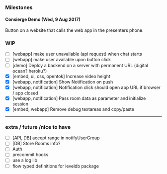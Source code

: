 ### Milestones

#### Consierge Demo (Wed, 9 Aug 2017)

Button on a website that calls the web app in the presenters phone.

### WIP
  - [ ]  [webapp] make user unavailable (api request) when chat starts
  - [ ]  [webapp] make user available upon button click
  - [ ]  [demo] Deploy a backend on a server with permanent URL (digital ocean? heroku?)
  - [x]  [embed, ui, css, opentok] Increase video height
  - [x]  [webapp, notification] Show Notification on push
  - [x]  [webapp, notification] Notification click should open app URL if browser / app closed
  - [x]  [webapp, notification] Pass room data as parameter and initialize session
  - [x]  [embed, webapp] Remove debug textareas and copy/paste

-----

### extra / future /nice to have

- [ ]  [API, DB] accept range in notifyUserGroup
- [ ]  [DB] Store Rooms info?
- [ ] Auth
- [ ] precommit hooks
- [ ] use a log lib
- [ ] flow typed definitions for leveldb package
